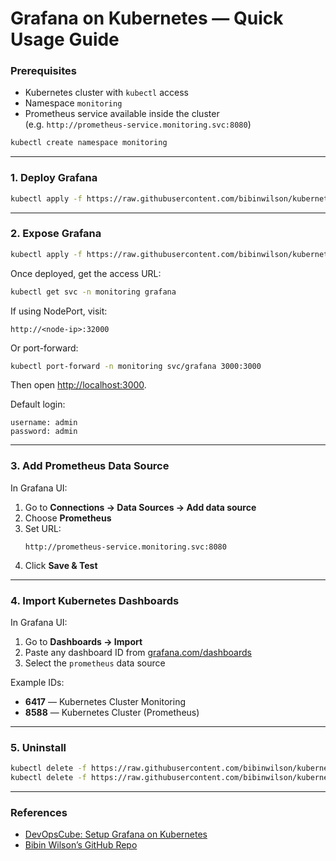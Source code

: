 # Grafana on Kubernetes — Quick Usage Guide

### Prerequisites
- Kubernetes cluster with `kubectl` access  
- Namespace `monitoring`
- Prometheus service available inside the cluster  
  (e.g. `http://prometheus-service.monitoring.svc:8080`)

```bash
kubectl create namespace monitoring
```

---

### 1. Deploy Grafana

```bash
kubectl apply -f https://raw.githubusercontent.com/bibinwilson/kubernetes-grafana/master/deployment.yaml
```

---

### 2. Expose Grafana

```bash
kubectl apply -f https://raw.githubusercontent.com/bibinwilson/kubernetes-grafana/master/service.yaml
```

Once deployed, get the access URL:

```bash
kubectl get svc -n monitoring grafana
```

If using NodePort, visit:
```
http://<node-ip>:32000
```

Or port-forward:

```bash
kubectl port-forward -n monitoring svc/grafana 3000:3000
```

Then open [http://localhost:3000](http://localhost:3000).

Default login:
```
username: admin
password: admin
```

---

### 3. Add Prometheus Data Source

In Grafana UI:
1. Go to **Connections → Data Sources → Add data source**
2. Choose **Prometheus**
3. Set URL:
   ```
   http://prometheus-service.monitoring.svc:8080
   ```
4. Click **Save & Test**

---

### 4. Import Kubernetes Dashboards

In Grafana UI:
1. Go to **Dashboards → Import**
2. Paste any dashboard ID from [grafana.com/dashboards](https://grafana.com/grafana/dashboards/)
3. Select the `prometheus` data source

Example IDs:  
- **6417** — Kubernetes Cluster Monitoring  
- **8588** — Kubernetes Cluster (Prometheus)

---

### 5. Uninstall

```bash
kubectl delete -f https://raw.githubusercontent.com/bibinwilson/kubernetes-grafana/master/service.yaml
kubectl delete -f https://raw.githubusercontent.com/bibinwilson/kubernetes-grafana/master/deployment.yaml
```

---

### References
- [DevOpsCube: Setup Grafana on Kubernetes](https://devopscube.com/setup-grafana-kubernetes/)
- [Bibin Wilson’s GitHub Repo](https://github.com/bibinwilson/kubernetes-grafana)
